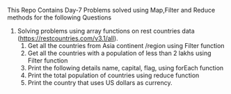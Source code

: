 This Repo Contains Day-7 Problems solved using Map,Filter and Reduce methods for the following Questions

1) Solving problems using array functions on rest countries data (https://restcountries.com/v3.1/all).
    1) Get all the countries from Asia continent /region using Filter function
    2) Get all the countries with a population of less than 2 lakhs using Filter function
    3) Print the following details name, capital, flag, using forEach function
    4) Print the total population of countries using reduce function
    5) Print the country that uses US dollars as currency.
